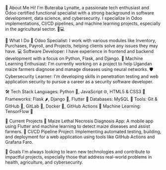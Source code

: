 👋 About Me
Hi! I'm Buteraba Lynatte, a passionate tech enthusiast and Odoo certified functional specialist with a strong background in software development, data science, and cybersecurity. I specialize in Odoo implementations, CI/CD pipelines, and machine learning projects, especially in the agricultural sector. 🌱💻

💼 What I Do
🔧 Odoo Specialist: I work with various modules like Inventory, Purchases, Payroll, and Projects, helping clients solve any issues they may have.
💻 Software Developer: I have experience in frontend and backend development with a focus on Python, Flask, and Django.
🤖 Machine Learning Enthusiast: I'm currently working on a project to help Ugandan maize farmers diagnose and manage diseases using neural networks.
🛡️ Cybersecurity Learner: I'm developing skills in penetration testing and web application security to pursue a career as a security software developer.

🛠️ Tech Stack
Languages: Python 🐍, JavaScript 🌐, HTML5 & CSS3 🎨
Frameworks: Flask 🌶️, Django 🌱, Flutter 📱
Databases: MySQL 💾
Tools: Git & GitHub 🐙, GitLab 🦊, Docker 🐳, GitHub Actions 🚀
Machine Learning: TensorFlow 🔮

🔨 Current Projects
🌾 Maize Lethal Necrosis Diagnosis App: A mobile app using Flutter and machine learning to detect maize diseases and assist farmers.
🚀 CI/CD Pipeline Project: Implementing automated testing, building, and deployment for a web application using tools like GitHub Actions and Grafana Faro.

🎯 Goals
I'm always looking to learn new technologies and contribute to impactful projects, especially those that address real-world problems in health, agriculture, and cybersecurity.
